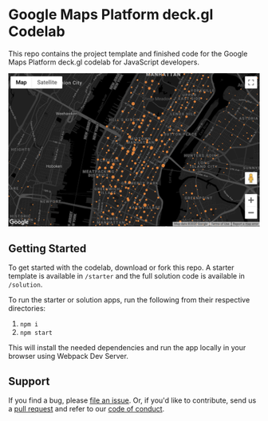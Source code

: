 # Google Maps Platform deck.gl Codelab

This repo contains the project template and finished code for the Google Maps Platform deck.gl codelab for JavaScript developers.

![App screenshot](screenshot.png)

## Getting Started
To get started with the codelab, download or fork this repo. A starter template is available in `/starter` and the full solution code is available in `/solution`.

To run the starter or solution apps, run the following from their respective directories:

1. `npm i`
2. `npm start`

This will install the needed dependencies and run the app locally in your browser using Webpack Dev Server.

## Support
If you find a bug, please [file an issue]. Or, if you'd like to contribute, send us a [pull request] and refer to our [code of conduct].

[codelab]: https://codelabs.developers.google.com/codelabs/maps-platform-deckgl/index.html
[file an issue]: https://github.com/googlecodelabs/maps-platform-deckgl/issues
[pull request]:  https://github.com/googlecodelabs/maps-platform-deckgl/compare
[code of conduct]: CODE_OF_CONDUCT.md
